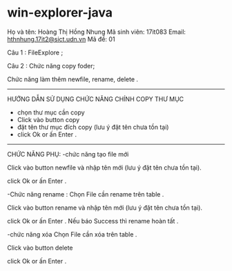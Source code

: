 # win-explorer-java
Họ và tên: Hoàng Thị Hồng Nhung
Mã sinh viên: 17it083
Email: hthnhung.17it2@sict.udn.vn
Mã đề: 01

Câu 1 : FileExplore ;

Câu 2 : Chức năng copy foder;

Chức năng làm thêm newfile, rename, delete .

******************************************
HƯỚNG DẪN SỬ DỤNG CHỨC NĂNG CHÍNH COPY THƯ MỤC

- chọn thư mục cần copy
- Click vào button copy 
- đặt tên thư mục đích copy (lưu ý đặt tên chưa tồn tại)
- click Ok or ấn Enter .


**********************************************
CHỨC NĂNG PHỤ:
-chức năng tạo file mới

Click vào button newfile và nhập tên mới (lưu ý đặt tên chưa tồn tại). 
 
 click Ok or ấn Enter .
 
 
 -Chức năng rename :
 Chọn File cần rename trên table . 
 
 Click vào button rename và nhập tên mới (lưu ý đặt tên chưa tồn tại). 
 
 click Ok or ấn Enter . Nếu báo Success thì rename hoàn tất .
 
 
 -chức năng xóa
  Chọn File cần xóa trên table . 
 
 Click vào button delete 
 
 click Ok or ấn Enter .
 
